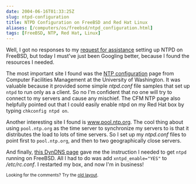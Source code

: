 ```yaml
--- 
date: 2004-06-16T01:33:25Z
slug: ntpd-configuration
title: NTPD Configuration on FreeBSD and Red Hat Linux
aliases: [/computers/os/freebsd/ntpd_configuration.html]
tags: [FreeBSD, NTP, Red Hat, Linux]
---
```


<p>Well, I got no responses to my <a href="/computers/os/freebsd/ntptd_help_requested.html" title="I ask for help with NTPD">request for assistance</a> setting up NTPD on FreeBSD, but today I must've just been Googling better, because I found the resources I needed.</p>

<p>The most important site I found was the <a href="http://cfm.gs.washington.edu/network/ntp/ntp/" title="NTP Configuration">NTP configuration</a> page from Computer Facilities Management at the University of Washington. It was valuable because it provided some simple <em>ntpd.conf</em> file samples that set up <code>ntpd</code> to run only as a client. So no I'm confident that no one will try to connect to my servers and cause any mischief. The CFM NTP page also helpfully pointed out that I could easily enable ntpd on my Red Hat box by typing <code>chkconfig ntpd on</code>.</p>

<p>Another interesting site I found is <a href="http://www.pool.ntp.org/" title="pool.ntp.org">www.pool.ntp.org</a>. The cool thing about using <code>pool.ntp.org</code> as the time server to synchronize my servers to is that it distributes the load to lots of time servers. So I set up my <em>ntpd.conf</em> files to point first to <code>pool.ntp.org</code>, and then to two geographically close servers.</p>

<p>And finally, <a href="http://freeunix.dyndns.org:8088/site2/howto/NTP3.shtml" title="Using NTP">this DynDNS page</a> gave me the instruction I needed to get <code>ntpd</code> running on FreeBSD. All I had to do was add <code>xntpd_enable=&quot;YES&quot;</code> to <em>/etc/rc.conf</em>. I restarted my box, and now I'm in business!</p>

<p class="past"><small>Looking for the comments? Try the <a rel="nofollow" href="//past.justatheory.com/computers/os/freebsd/ntpd_configuration.html">old layout</a>.</small></p>


